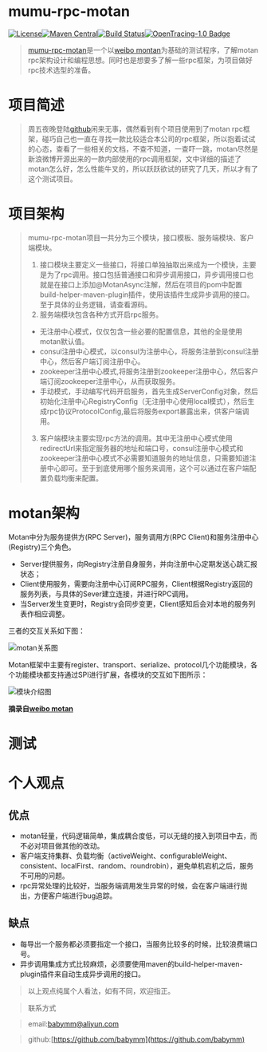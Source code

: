 # mumu-rpc-motan
[![License](https://img.shields.io/badge/License-Apache%202.0-blue.svg)](https://github.com/babymm/mumu-rpc-motan/blob/master/LICENSE)[![Maven Central](https://img.shields.io/maven-central/v/com.weibo/motan.svg?label=Maven%20Central)](https://mvnrepository.com/search?q=motan)[![Build Status](https://img.shields.io/travis/weibocom/motan/master.svg?label=Build)](https://github.com/babymm/mumu-rpc-motan)[![OpenTracing-1.0 Badge](https://img.shields.io/badge/OpenTracing--1.0-enabled-blue.svg)](http://opentracing.io)
>[mumu-rpc-motan](https://github.com/babymm/mumu-rpc-motan)是一个以[weibo montan](https://github.com/weibocom/motan)为基础的测试程序，了解motan rpc架构设计和编程思想。同时也是想要多了解一些rpc框架，为项目做好rpc技术选型的准备。

# 项目简述
> 周五夜晚登陆[github](https://github.com)闲来无事，偶然看到有个项目使用到了motan rpc框架，碰巧自己也一直在寻找一款比较适合本公司的rpc框架，所以抱着试试的心态，查看了一些相关的文档，不查不知道，一查吓一跳，motan尽然是新浪微博开源出来的一款内部使用的rpc调用框架，文中详细的描述了motan怎么好，怎么性能牛叉的，所以跃跃欲试的研究了几天，所以才有了这个测试项目。

# 项目架构
> mumu-rpc-motan项目一共分为三个模块，接口模板、服务端模块、客户端模块。
> 1. 接口模块主要定义一些接口，将接口单独抽取出来成为一个模快，主要是为了rpc调用。接口包括普通接口和异步调用接口，异步调用接口也就是在接口上添加@MotanAsync注解，然后在项目的pom中配置build-helper-maven-plugin插件，使用该插件生成异步调用的接口。至于具体的业务逻辑，请查看源码。
> 2. 服务端模块包含各种方式开启rpc服务。
   > - 无注册中心模式，仅仅包含一些必要的配置信息，其他的全是使用motan默认值。
   > - consul注册中心模式，以consul为注册中心，将服务注册到consul注册中心，然后客户端订阅注册中心。
   > - zookeeper注册中心模式,将服务注册到zookeeper注册中心，然后客户端订阅zookeeper注册中心，从而获取服务。
   > - 手动模式，手动编写代码开启服务，首先生成ServerConfig对象，然后初始化注册中心RegistryConfig（无注册中心使用local模式），然后生成rpc协议ProtocolConfig,最后将服务export暴露出来，供客户端调用。
> 3. 客户端模块主要实现rpc方法的调用。其中无注册中心模式使用redirectUrl来指定服务器的地址和端口号，consul注册中心模式和zookeeper注册中心模式不必需要知道服务的地址信息，只需要知道注册中心即可。至于到底使用哪个服务来调用，这个可以通过在客户端配置负载均衡来配置。

# motan架构
Motan中分为服务提供方(RPC Server)，服务调用方(RPC Client)和服务注册中心(Registry)三个角色。
- Server提供服务，向Registry注册自身服务，并向注册中心定期发送心跳汇报状态；
- Client使用服务，需要向注册中心订阅RPC服务，Client根据Registry返回的服务列表，与具体的Sever建立连接，并进行RPC调用。
- 当Server发生变更时，Registry会同步变更，Client感知后会对本地的服务列表作相应调整。

三者的交互关系如下图：

![motan关系图](https://github.com/weibocom/motan/wiki/media/14612349319195.jpg)

Motan框架中主要有register、transport、serialize、protocol几个功能模块，各个功能模块都支持通过SPI进行扩展，各模块的交互如下图所示：

![模块介绍图](https://github.com/weibocom/motan/wiki/media/14612352579675.jpg)

**摘录自[weibo motan](https://github.com/weibocom/motan/wiki/zh_userguide#%E5%9F%BA%E6%9C%AC%E4%BB%8B%E7%BB%8D)**

# 测试


# 个人观点
## 优点
   - motan轻量，代码逻辑简单，集成耦合度低，可以无缝的接入到项目中去，而不必对项目做其他的改动。
   - 客户端支持集群、负载均衡（activeWeight、configurableWeight、consistent、localFirst、random、roundrobin），避免单机宕机之后，服务不可用的问题。
   - rpc异常处理的比较好，当服务端调用发生异常的时候，会在客户端进行抛出，方便客户端进行bug追踪。
## 缺点
   - 每导出一个服务都必须要指定一个接口，当服务比较多的时候，比较浪费端口号。
   - 异步调用集成方式比较麻烦，必须要使用maven的build-helper-maven-plugin插件来自动生成异步调用的接口。


 > 以上观点纯属个人看法，如有不同，欢迎指正。

 > 联系方式

 > email:<babymm@aliyun.com>

 > github:[https://github.com/babymm](https://github.com/babymm)
